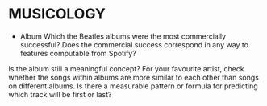 # MUSICOLOGY

 - Album
Which the Beatles albums were the most commercially successful? Does the commercial success correspond in any way to features computable from Spotify? 

Is the album still a meaningful concept? For your favourite artist, check whether the songs within albums are more similar to each other than songs on different albums. Is there a measurable pattern or formula for predicting which track will be first or last?
